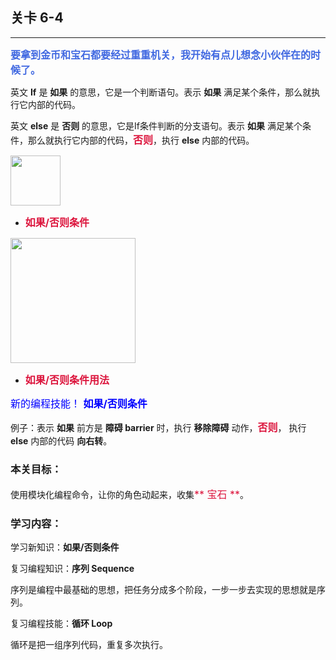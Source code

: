 ## 关卡 6-4

------
<font color=#4169E1 size=3>**要拿到金币和宝石都要经过重重机关，我开始有点儿想念小伙伴在的时候了。**</font>

英文 **If** 是 **如果** 的意思，它是一个判断语句。表示 **如果** 满足某个条件，那么就执行它内部的代码。

英文 **else** 是 **否则** 的意思，它是If条件判断的分支语句。表示 **如果** 满足某个条件，那么就执行它内部的代码，<font color=#DC143C size=3>**否则**</font>，执行 **else** 内部的代码。

<img src="./scene/image/if_else.png" width = "80" alt="" align=center /> 

 - <font color=#DC143C size=3>**如果/否则条件**</font>

<img src="./scene/image/if_else_eg.png" width = "200" alt="" align=center /> 

 - <font color=#DC143C size=3>**如果/否则条件用法**</font>
 
<font color=#0000FF size=3>新的编程技能！ **如果/否则条件**</font>
 
例子：表示 **如果** 前方是 **障碍 barrier** 时，执行 **移除障碍** 动作，<font color=#DC143C size=3>**否则**</font>， 执行 **else** 内部的代码 **向右转**。

### 本关目标：
使用模块化编程命令，让你的角色动起来，收集<font color=#DC143C size=3>** 宝石 **</font>。

### 学习内容：
学习新知识：**如果/否则条件**

复习编程知识：**序列 Sequence**

序列是编程中最基础的思想，把任务分成多个阶段，一步一步去实现的思想就是序列。

复习编程技能：**循环 Loop**

循环是把一组序列代码，重复多次执行。
